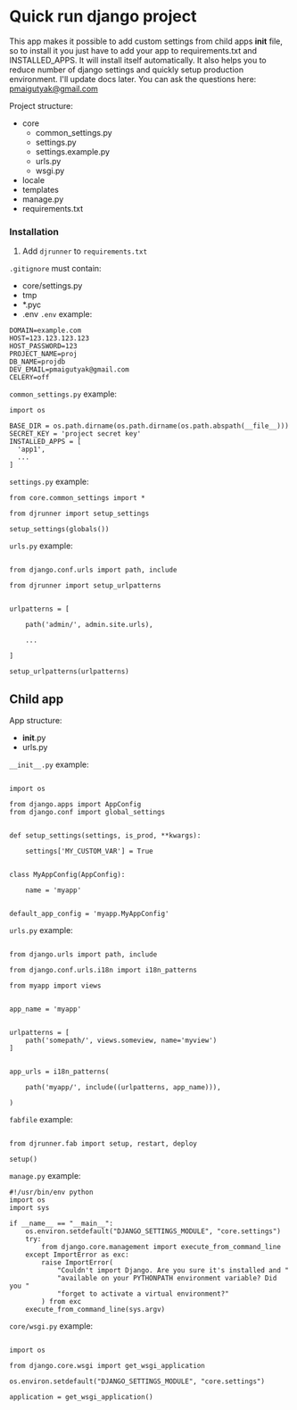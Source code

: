 
# Quick run django project

This app makes it possible to add custom settings from child apps __init__ file,
so to install it you just have to add your app to requirements.txt and INSTALLED_APPS.
It will install itself automatically.
It also helps you to reduce number of django settings and quickly setup production environment.
I'll update docs later. You can ask the questions here: pmaigutyak@gmail.com

Project structure:
* core
  * common_settings.py
  * settings.py
  * settings.example.py
  * urls.py
  * wsgi.py
* locale
* templates
* manage.py
* requirements.txt

### Installation
1. Add `djrunner` to `requirements.txt`

`.gitignore` must contain:
* core/settings.py
* tmp
* *.pyc
* .env
`.env` example:
```
DOMAIN=example.com
HOST=123.123.123.123
HOST_PASSWORD=123
PROJECT_NAME=proj
DB_NAME=projdb
DEV_EMAIL=pmaigutyak@gmail.com
CELERY=off
```
`common_settings.py` example:
```
import os

BASE_DIR = os.path.dirname(os.path.dirname(os.path.abspath(__file__)))
SECRET_KEY = 'project secret key'
INSTALLED_APPS = [
  'app1',
  ...
]
```

`settings.py` example:

```
from core.common_settings import *

from djrunner import setup_settings

setup_settings(globals())
```

`urls.py` example:
```

from django.conf.urls import path, include

from djrunner import setup_urlpatterns


urlpatterns = [

    path('admin/', admin.site.urls),

    ...

]

setup_urlpatterns(urlpatterns)
```

## Child app

App structure:
* __init__.py
* urls.py

`__init__.py` example:

```

import os

from django.apps import AppConfig
from django.conf import global_settings


def setup_settings(settings, is_prod, **kwargs):

    settings['MY_CUSTOM_VAR'] = True


class MyAppConfig(AppConfig):

    name = 'myapp'


default_app_config = 'myapp.MyAppConfig'

```

`urls.py` example:

```

from django.urls import path, include

from django.conf.urls.i18n import i18n_patterns

from myapp import views


app_name = 'myapp'


urlpatterns = [
    path('somepath/', views.someview, name='myview')
]


app_urls = i18n_patterns(

    path('myapp/', include((urlpatterns, app_name))),

)
```

```fabfile``` example:
```

from djrunner.fab import setup, restart, deploy

setup()

```

```manage.py``` example:
```
#!/usr/bin/env python
import os
import sys

if __name__ == "__main__":
    os.environ.setdefault("DJANGO_SETTINGS_MODULE", "core.settings")
    try:
        from django.core.management import execute_from_command_line
    except ImportError as exc:
        raise ImportError(
            "Couldn't import Django. Are you sure it's installed and "
            "available on your PYTHONPATH environment variable? Did you "
            "forget to activate a virtual environment?"
        ) from exc
    execute_from_command_line(sys.argv)
```

```core/wsgi.py``` example:
```

import os

from django.core.wsgi import get_wsgi_application

os.environ.setdefault("DJANGO_SETTINGS_MODULE", "core.settings")

application = get_wsgi_application()

```